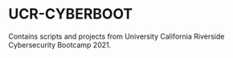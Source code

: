 # UCR-CYBERBOOT

  Contains scripts and projects from University California Riverside Cybersecurity Bootcamp 2021.
